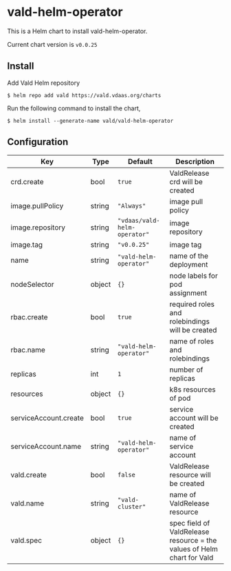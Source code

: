 vald-helm-operator
===

This is a Helm chart to install vald-helm-operator.

Current chart version is `v0.0.25`

Install
---

Add Vald Helm repository

    $ helm repo add vald https://vald.vdaas.org/charts

Run the following command to install the chart,

    $ helm install --generate-name vald/vald-helm-operator


Configuration
---

| Key | Type | Default | Description |
|-----|------|---------|-------------|
| crd.create | bool | `true` | ValdRelease crd will be created |
| image.pullPolicy | string | `"Always"` | image pull policy |
| image.repository | string | `"vdaas/vald-helm-operator"` | image repository |
| image.tag | string | `"v0.0.25"` | image tag |
| name | string | `"vald-helm-operator"` | name of the deployment |
| nodeSelector | object | `{}` | node labels for pod assignment |
| rbac.create | bool | `true` | required roles and rolebindings will be created |
| rbac.name | string | `"vald-helm-operator"` | name of roles and rolebindings |
| replicas | int | `1` | number of replicas |
| resources | object | `{}` | k8s resources of pod |
| serviceAccount.create | bool | `true` | service account will be created |
| serviceAccount.name | string | `"vald-helm-operator"` | name of service account |
| vald.create | bool | `false` | ValdRelease resource will be created |
| vald.name | string | `"vald-cluster"` | name of ValdRelease resource |
| vald.spec | object | `{}` | spec field of ValdRelease resource = the values of Helm chart for Vald |
